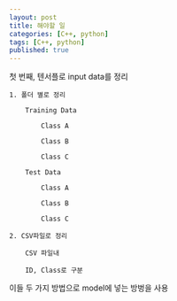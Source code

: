 ```yaml
---
layout: post
title: 해야할 일
categories: [C++, python]
tags: [C++, python]
published: true
---
```


첫 번째, 텐서플로 input data를 정리

    1. 폴더 별로 정리
    
        Training Data
        
            Class A
            
            Class B
            
            Class C
            
        Test Data
        
            Class A
            
            Class B
            
            Class C
            
    2. CSV파일로 정리
    
        CSV 파일내
        
        ID, Class로 구분
        
이들 두 가지 방법으로 model에 넣는 방벙을 사용
